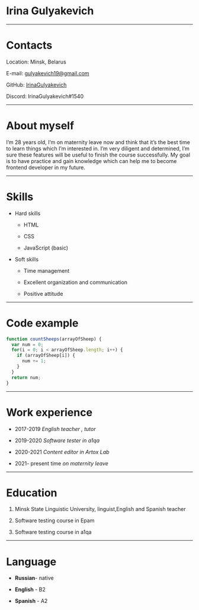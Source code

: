 # Irina Gulyakevich
***
# Contacts

Location: Minsk, Belarus

E-mail: <gulyakevich19@gmail.com>

GitHub: [IrinaGulyakevich](https://github.com/IrinaGulyakevich)

Discord: IrinaGulyakevich#1540

***
# About myself

I’m 28 years old, I’m on maternity leave now and think that it’s the best time to learn things which I’m interested in. I’m very diligent and determined, I’m sure these features will be useful to finish the course successfully. My goal is to have practice and gain knowledge which can help me to become frontend developer in my future.

***
# Skills

* Hard skills

  * HTML

  * CSS

  * JavaScript (basic)

* Soft skills

  * Time management

  * Excellent organization and communication

  * Positive attitude

***

# Code example

```javascript
function countSheeps(arrayOfSheep) {
  var num = 0;
  for(i = 0; i < arrayOfSheep.length; i++) {
    if (arrayOfSheep[i]) {
      num += 1;
    }
  }
  return num;
}
```
***

# Work experience

* 2017-2019 _English teacher , tutor_

* 2019-2020 _Software tester in a1qa_

* 2020-2021 _Content editor in Artox Lab_

* 2021- present time _on maternity leave_

***

# Education

1. Minsk State Linguistic University, linguist,English and Spanish teacher

2. Software testing course in Epam

3. Software testing course in a1qa

***

# Language

* __Russian__- native

* __English__ - B2

* __Spanish__ - A2